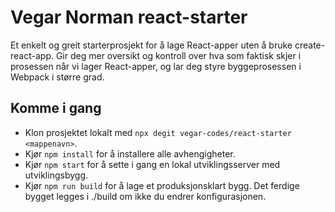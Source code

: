 # Vegar Norman react-starter

Et enkelt og greit starterprosjekt for å lage React-apper uten å bruke create-react-app. Gir deg mer oversikt og kontroll over hva som faktisk skjer i prosessen når vi lager React-apper, og lar deg styre byggeprosessen i Webpack i større grad.

## Komme i gang
+ Klon prosjektet lokalt med `npx degit vegar-codes/react-starter <mappenavn>`.
+ Kjør `npm install` for å installere alle avhengigheter.
+ Kjør `npm start` for å sette i gang en lokal utviklingsserver med utviklingsbygg.
+ Kjør `npm run build` for å lage et produksjonsklart bygg. Det ferdige bygget legges i ./build om ikke du endrer konfigurasjonen.
